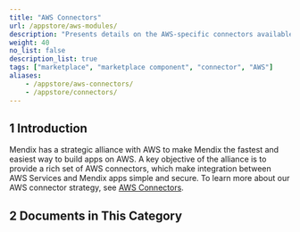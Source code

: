 ```yaml
---
title: "AWS Connectors"
url: /appstore/aws-modules/
description: "Presents details on the AWS-specific connectors available in the Mendix Marketplace."
weight: 40
no_list: false
description_list: true
tags: ["marketplace", "marketplace component", "connector", "AWS"]
aliases:
    - /appstore/aws-connectors/
    - /appstore/connectors/
---
```


## 1 Introduction

Mendix has a strategic alliance with AWS to make Mendix the fastest and easiest way to build apps on AWS. A key objective of the alliance is to provide a rich set of AWS connectors, which make integration between AWS Services and Mendix apps simple and secure. To learn more about our AWS connector strategy, see [AWS Connectors](https://www.mendix.com/evaluation-guide/strategic-partners/aws/aws-connectors-marketplace/). 

## 2 Documents in This Category
